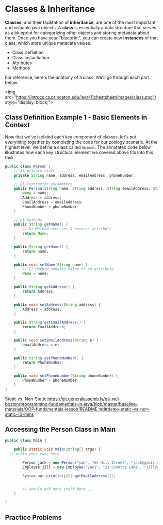 <!---
{"next":"Topics/subclasses.md","title":"Classes"}
-->

# Classes & Inheritance

**Classes**, and their facilitation of **inheritance**, are one of the most important and valuable java objects. A **class** is essentially a data structure that serves as a blueprint for categorizing other objects and storing metadata about them. Once you have your "blueprint", you can create new **instances** of that class, which store unique metadata values. 

- Class Definition
- Class Instantiation
- Attributes
- Methods

For reference, here's the anatomy of a class. We'll go through each part below.

<img src="https://introcs.cs.princeton.edu/java/11cheatsheet/images/class.png"/ style="display: block;">

## Class Definition Example 1 - Basic Elements in Context
Now that we've isolated each key component of classes, let's put everything together by completing the code for our zoology scenario. At the highest level, we define a class called `Animal`. The annotated code below illustrates how each key structural element we covered above fits into this task.

```java
public class Person {
    // A) private stuff  ... ?
    private String name, address, emailAddress, phoneNumber;

    // B) Contructor parameters
    public Person(String name, String address, String emailAddress, String phoneNumber){
        Name = name;
        Address = address;
        EmailAddress = emailAddress;
        PhoneNumber = phoneNumber;
    }

    // C) Methods
    public String getName() {
        // D) Method accesses & returns attribute
        return Name;
    }

    public String getName() {
        return name;
    }

    public void setName(String name) {
        // E) Method updates value of an attribute
        Name = name;
    }

    public String getAddress() {
        return Address;
    }

    public void setAddress(String address) {
        Address = address;
    }

    public String getEmailAddress() {
        return EmailAddress;
    }

    public void setEmailAddress(String e) {
        emailAddress = e;
    }

    public String getPhoneNumber() {
        return PhoneNumber;
    }

    public void setPhoneNumber(String phoneNumber) {
        PhoneNumber = phoneNumber;
    }
}
```


Static vs. Non-Static
https://git.generalassemb.ly/ga-wdi-boston/programming-fundamentals-in-java/blob/master/baseline-materials/OOP-fundamentals-lesson/README.md#demo-static-vs-non-static-10-mins


## Accessing the Person Class in Main

```java
public class Main {

    public static void main(String[] args) {
  // write your code here

        Person jack = new Person("yan", "65 Hill Street", "jack@gmail.com", "3433433434");
        Employee jill = new Employee("yan1", "21 Country Lane", "jill@gmail.com", "1234567890");

        System.out.println(jill.getEmailAddress());


        // should add more stuff here....
    }

}
```


## Practice Problems

